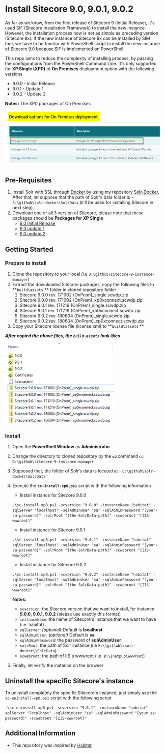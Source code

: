 # Install Sitecore 9.0, 9.0.1, 9.0.2

As far as we know, from the first release of Sitecore 9 (Initial Release), it's used SIF (Sitecore Installation Framework) to install the new instance. However, the installation process now is not as simple as preceding version (Sitecore 8x). If the new instance of Sitecore 8x can be installed by SIM tool, we have to be familiar with PowerShell script to install the new instance of Sitecore 9.0 because SIF is implemented on PowerShell.

This repo aims to reduce the complexity of installing process, by passing the configurations from the PowerShell Command Line. It's only supported for **XP Single (XP0)** of **On Premises** deployment option with the following versions

- 9.0.0 - Initial Release
- 9.0.1 - Update 1
- 9.0.2 - Update 2

**Notes:** The XP0 packages of On Premises

![Packages of XP Single (XP0) of On Premises](documents/Sitecore-OnPremises-XP0.png)

## Pre-Requisites

1. Install Solr with SSL through [Docker](https://www.docker.com/) by using my repository [Solr-Docker]( https://github.com/kimcu-on-thenet/solr-docker). After that, let suppose that the path of Solr's data folder is - `E:\github\solr-docker\SolrData` (it'll be used for installing Sitecore in next step).
3. Download one or all 3 version of Sitecore, please note that these packages should be **Packages for XP Single**
    - [9.0 Initial Release](https://dev.sitecore.net/en/Downloads/Sitecore_Experience_Platform/90/Sitecore_Experience_Platform_90_Initial_Release.aspx)
    - [9.0 update 1](https://dev.sitecore.net/en/Downloads/Sitecore_Experience_Platform/90/Sitecore_Experience_Platform_90_Update1.aspx)
    - [9.0 update 2](https://dev.sitecore.net/en/Downloads/Sitecore_Experience_Platform/90/Sitecore_Experience_Platform_90_Update2.aspx)
    

## Getting Started

### Prepare to install

1. Clone the repository to your local (i.e `D:\github\sitecore-9-instance-manager`)
2. Extract the downloaded Sitecore packages, copy the following files to **`build\assets` ** folder in cloned repository folder
    1. Sitecore 9.0.0 rev. 171002 (OnPrem)_single.scwdp.zip
    2. Sitecore 9.0.0 rev. 171002 (OnPrem)_xp0xconnect.scwdp.zip
    3. Sitecore 9.0.1 rev. 171219 (OnPrem)_single.scwdp.zip
    4. Sitecore 9.0.1 rev. 171219 (OnPrem)_xp0xconnect.scwdp.zip
    5. Sitecore 9.0.2 rev. 180604 (OnPrem)_single.scwdp.zip
    6. Sitecore 9.0.2 rev. 180604 (OnPrem)_xp0xconnect.scwdp.zip
3. Copy your Sitecore license file (license.xml) to **`build\assets` **


**_After copied the above files, the `build\assets` look likes_**

![build/assets](documents/build-assets-folder.png)

### Install

1. Open the **PowerShell Window** as **Administrator**
2. Change the directory to cloned repository by the **`cd`** command
    `cd  D:\github\sitecore-9-instance-manager`
3. Supposed that, the folder of Solr's data is located at - `E:\github\solr-docker\SolrData` 
4. Execute the **`sc-install-xp0.ps1`** script with the following information

    - Install instance for Sitecore 9.0.0

    `.\sc-install-xp0.ps1 -scversion "9.0.0" -instanceName "habitat" -sqlServer "localhost" -sqlAdminUser "sa" -sqlAdminPassword "[your-sa-password]" -solrRoot "[the-SolrData-path]" -scwebroot "[IIS-wwwroot]"`
    - Install instance for Sitecore 9.0.1

    `.\sc-install-xp0.ps1 -scversion "9.0.1" -instanceName "habitat" -sqlServer "localhost" -sqlAdminUser "sa" -sqlAdminPassword "[your-sa-password]" -solrRoot "[the-SolrData-path]" -scwebroot "[IIS-wwwroot]"`
    - Install instance for Sitecore 9.0.2
    
    `.\sc-install-xp0.ps1 -scversion "9.0.2" -instanceName "habitat" -sqlServer "localhost" -sqlAdminUser "sa" -sqlAdminPassword "[your-sa-password]" -solrRoot "[the-SolrData-path]" -scwebroot "[IIS-wwwroot]"`


    **Notes:**

    - `scversion`: the Sitecore version that we want to install, for instance: **9.0.0, 9.0.1, 9.0.2** (please use exactly this format)
    - `instanceName`: the name of Sitecore's instance that we want to have (i.e. habitat)
    - `sqlServer`: _(optional)_ Default is **localhost**
    - `sqlAdminUser`: _(optional)_ Default is **sa**
    - `sqlAdminPassword`: the password of **sqlAdminUser**
    - `solrRoot`: the path of Solr instance (i.e `E:\\github\\solr-docker\\SolrData`)
    - `scwebroot`: the path of IIS's wwwroot (i.e. `D:\Inetpub\wwwroot`)

5. Finally, let verify the instance on the browser

## Uninstall the specific Sitecore's instance

To uninstall completely the specific Sitecore's instance, just simply use the `sc-uninstall-xp0.ps1` script with the following script

`.\sc-uninstall-xp0.ps1 -scversion "9.0.1" -instanceName "habitat" -sqlServer "localhost" -sqlAdminUser "sa" -sqlAdminPassword "[your-sa-password]" -scwebroot "[IIS-wwwroot]"`

## Additional Information

- This repository was inspired by [Habitat](https://github.com/Sitecore/Habitat)